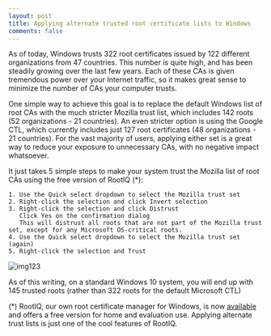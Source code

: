 ```yaml
---
layout: post
title: Applying alternate trusted root certificate lists to Windows
comments: false
---
```


As of today, Windows trusts 322 root certificates issued by 122 different organizations from 47 countries. This number is quite high, and has been steadily growing over the last few years. Each of these CAs is given tremendous power over your Internet traffic, so it makes great sense to minimize the number of CAs your computer trusts. 

One simple way to achieve this goal is to replace the default Windows list of root CAs with the much stricter Mozilla trust list, which includes 142 roots (52 organizations - 21 countries). An even stricter option is using the Google CTL, which currently includes just 127 root certificates (48 organizations - 21 countries). For the vast majority of users, applying either set is a great way to reduce your exposure to unnecessary CAs, with no negative impact whatsoever.

It just takes 5 simple steps to make your system trust the Mozilla list of root CAs using the free version of RootIQ (*):

    1. Use the Quick select dropdown to select the Mozilla trust set
    2. Right-click the selection and click Invert selection
    3. Right-click the selection and click Distrust
       Click Yes on the confirmation dialog
       This will distrust all roots that are not part of the Mozilla trust set, except for any Microsoft OS-critical roots.
    4. Use the Quick select dropdown to select the Mozilla trust set (again)
    5. Right-click the selection and Trust

![img123](https://nsa40.casimages.com/img/2020/10/17/201017023914436079.png)

As of this writing, on a standard Windows 10 system, you will end up with 145 trusted roots (rather than 322 roots for the default Microsoft CTL) 

(*) RootIQ, our own root certificate manager for Windows, is now [available](https://www.metasudo.com/) and offers a free version for home and evaluation use. Applying alternate trust lists is just one of the cool features of RootIQ.
